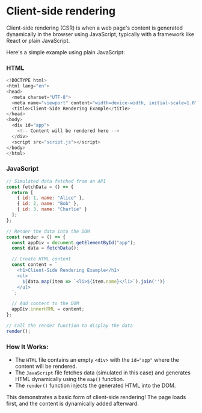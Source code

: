 # Client-side rendering

Client-side rendering (CSR) is when a web page's content is generated dynamically in the browser using JavaScript, typically with a framework like React or plain JavaScript. 

Here's a simple example using plain JavaScript:

### HTML
```javascript
<!DOCTYPE html>
<html lang="en">
<head>
  <meta charset="UTF-8">
  <meta name="viewport" content="width=device-width, initial-scale=1.0">
  <title>Client-Side Rendering Example</title>
</head>
<body>
  <div id="app">
    <!-- Content will be rendered here -->
  </div>
  <script src="script.js"></script>
</body>
</html>
```

### JavaScript
```javascript
// Simulated data fetched from an API
const fetchData = () => {
  return [
    { id: 1, name: "Alice" },
    { id: 2, name: "Bob" },
    { id: 3, name: "Charlie" }
  ];
};

// Render the data into the DOM
const render = () => {
  const appDiv = document.getElementById("app");
  const data = fetchData();

  // Create HTML content
  const content = `
    <h1>Client-Side Rendering Example</h1>
    <ul>
      ${data.map(item => `<li>${item.name}</li>`).join('')}
    </ul>
  `;

  // Add content to the DOM
  appDiv.innerHTML = content;
};

// Call the render function to display the data
render();
```

### How It Works:
- The `HTML` file contains an empty `<div>` with the `id="app"` where the content will be rendered.
- The `JavaScript` file fetches data (simulated in this case) and generates HTML dynamically using the `map()` function.
- The `render()` function injects the generated HTML into the DOM.

This demonstrates a basic form of client-side rendering! The page loads first, and the content is dynamically added afterward.